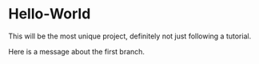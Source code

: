 # Hello-World
This will be the most unique project, definitely not just following a tutorial.

Here is a message about the first branch.
